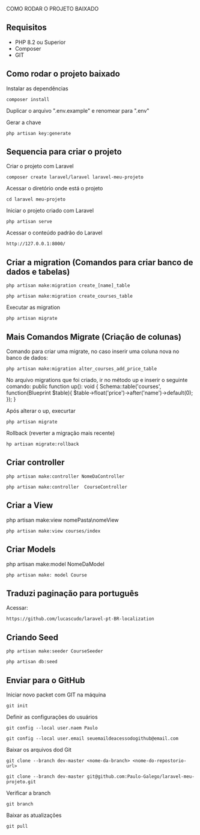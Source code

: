 COMO RODAR O PROJETO BAIXADO

## Requisitos
* PHP 8.2 ou Superior
* Composer
* GIT

## Como rodar o projeto baixado
Instalar as dependências
```
composer install
```


Duplicar o arquivo ".env.example" e renomear para ".env"


Gerar a chave
```
php artisan key:generate
```

## Sequencia para criar o projeto

Criar o projeto com Laravel 
```
composer create laravel/laravel laravel-meu-projeto
```

Acessar o diretório onde está o projeto
```
cd laravel meu-projeto
```

Iniciar o projeto criado com Laravel
```
php artisan serve
```

Acessar o conteúdo padrão do Laravel
```
http://127.0.0.1:8000/
```

## Criar a migration (Comandos para criar banco de dados e tabelas)

```
php artisan make:migration create_[name]_table
```

```
php artisan make:migration create_courses_table
```

Executar as migration 
```
php artisan migrate
```

## Mais Comandos Migrate (Criação de colunas)

Comando para criar uma migrate, no caso inserir uma coluna nova no banco de dados:
```
php artisan make:migration alter_courses_add_price_table 
```
No arquivo migrations que foi criado, ir no método up e inserir o seguinte comando:
public function up(): void
    {
        Schema::table('courses', function(Blueprint $table){
            $table->float('price')->after('name')->default(0);
        });
    }


Após alterar o up, execurtar
```
php artisan migrate 
```


Rollback (reverter a migração mais recente)
``` 
hp artisan migrate:rollback 
``` 




## Criar controller

```
php artisan make:controller NomeDaController
```
```
php artisan make:controller  CourseController
```

## Criar a View

php artisan make:view nomePasta\nomeView
```
php artisan make:view courses/index
```

## Criar Models

php artisan make:model NomeDaModel
```
php artisan make: model Course
```

## Traduzi paginação para português

Acessar:
```
https://github.com/lucascudo/laravel-pt-BR-localization
```

## Criando Seed
```
php artisan make:seeder CourseSeeder
```

```
php artisan db:seed
```


## Enviar para o GitHub
Iniciar novo packet com GIT na máquina
```
git init
```

Definir as configurações do usuários
```
git config --local user.naem Paulo
```

```
git config --local user.email seuemaildeacessodogithub@email.com
```

Baixar os arquivos dod Git

```
git clone --branch dev-master <nome-da-branch> <nome-do-repostorio-url>
```

```
git clone --branch dev-master git@github.com:Paulo-Galego/laravel-meu-projeto.git
```

Verificar a branch
```
git branch
```
Baixar as atualizações
```
git pull
```







